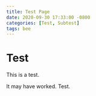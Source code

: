 ```yaml
---
title: Test Page
date: 2020-09-30 17:33:00 -0800
categories: [Test, Subtest]
tags: bee
---
```


# Test
This is a test.

It may have worked. Test.
